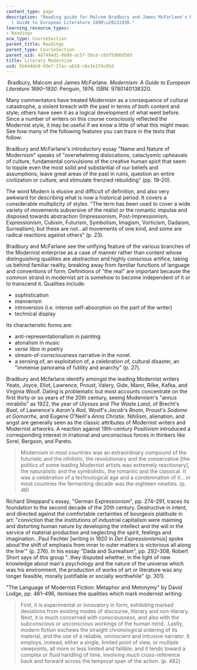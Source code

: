 ```yaml
---
content_type: page
description: "Reading guide for Malcom Bradbury and James McFarlane's Modernism: A\
  \ Guide to European Literature 1890\u20131930."
learning_resource_types:
- Readings
ocw_type: CourseSection
parent_title: Readings
parent_type: CourseSection
parent_uid: 4d7494d1-0609-ac5f-50cd-c65f5d06d58d
title: Literary Modernism
uid: 5b644de9-43e7-17ac-a618-c6e1e174c05d
---
```


 Bradbury, Malcom and James McFarlane. _Modernism: A Guide to European Literature 1890–1930_. Penguin, 1976. ISBN: 9780140138320.

Many commentators have treated Modernism as a consequence of cultural catastrophe, a violent breach with the past in terms of both content and style; others have seen it as a logical development of what went before. Since a number of writers on this course consciously reflected the Modernist style, it may be useful if we know a little of what this might mean. See how many of the following features you can trace in the texts that follow:

Bradbury and McFarlane's introductory essay "Name and Nature of Modernism" speaks of "overwhelming dislocations, cataclysmic upheavals of culture, fundamental convulsions of the creative human spirit that seem to topple even the most solid and substantial of our beliefs and assumptions, leave great areas of the past in ruins, question an entire civilization or culture, and stimulate frenzied rebuilding" (pp. 19–20).

The word Modern is elusive and difficult of definition, and also very awkward for describing what is now a historical period. It covers a considerable multiplicity of styles. "The term has been used to cover a wide variety of movements subversive of the realist or the romantic impulse and disposed towards abstraction (Impressionism, Post-Impressionism, Expressionism, Cubism, Futurism, Symbolism, Imagism, Vorticism, Dadaism, Surrealism); but these are not...all movements of one kind, and some are radical reactions against others" (p. 23).

Bradbury and McFarlane see the unifying feature of the various branches of the Modernist enterprise as a case of manner rather than content whose distinguishing qualities are abstraction and highly conscious artifice, taking us behind familiar reality, breaking away from familiar functions of language and conventions of form. Definitions of "the real" are important because the common strand in modernist art is somehow to become independent of it or to transcend it. Qualities include:

*   sophistication
*   mannerism
*   introversion (i.e. intense self-absorption on the part of the writer)
*   technical display

Its characteristic forms are:

*   anti-representationalism in painting
*   atonalism in music
*   _verse libre_ in poetry
*   stream-of-consciousness narrative in the novel. 
*   a sensing of, an exploitation of, a celebration of, cultural disaster, an "immense panorama of futility and anarchy" (p. 27).

Bradbury and Mcfarlane identify amongst the leading Modernist writers Yeats, Joyce, Eliot, Lawrence, Proust, Valery, Gide, Mann, Rilke, Kafka, and Virginia Woolf. Dating is problematic but most accounts concentrate on the first thirty or so years of the 20th century, seeing Modernism's "annus mirabilis" as 1922, the year of _Ulysses_ and _The Waste Land_, of Brecht's _Baal_, of Lawrence's _Aaron's Rod_, Woolf's _Jacob's Room_, Proust's _Sodome et Gomorrhe,_ and Eugene O'Neill's _Anna Christie_. Nihilism, alienation, and angst are generally seen as the classic attributes of Modernist writers and Modernist artworks. A reaction against 19th-century Positivism introduced a corresponding interest in irrational and unconscious forces in thinkers like Sorel, Bergson, and Pareto.

> Modernism in most countries was an extraordinary compound of the futuristic and the nihilistic, the revolutionary and the conservative \[the politics of some leading Modernist artists was extremely reactionary\], the naturalistic and the symbolistic, the romantic and the classical. It was a celebration of a technological age and a condemnation of it... in most countries the fermenting decade was the eighteen nineties. (p. 46)

Richard Sheppard's essay, "German Expressionism", pp. 274–291, traces its foundation to the second decade of the 20th century. Destructive in intent, and directed against the comfortable certainties of bourgeois platitude in art: "conviction that the institutions of industrial capitalism were maiming and distorting human nature by developing the intellect and the will in the service of material production and neglecting the spirit, feelings and imagination...Paul Fechter \[writing in 1920 in _Der Expressionismus_\] spoke about'the shift of emphasis from inner to outer matters is victorious all along the line'" (p. 276). In his essay "Dada and Surrealism", pp. 292–308, Robert Short says of this group "..they disputed whether, in the light of new knowledge about man's psychology and the nature of the universe which was his environment, the production of works of art or literature was any longer feasible, morally justifiable or socially worthwhile" (p. 301).

"The Language of Modernist Fiction: Metaphor and Metonymy" by David Lodge, pp. 481–496, itemises the qualities which mark modernist writing:

> First, it is experimental or innovatory in form, exhibiting marked deviations from existing modes of discourse, literary and non-literary. Next, it is much concerned with consciousness, and also with the subconscious or unconscious workings of the human mind...Lastly, modern fiction eschews the straight chronological ordering of its material, and the use of a reliable, omniscient and intrusive narrator. It employs, instead, either a single, limited point of view, or multiple viewpoints, all more or less limited and fallible; and it tends toward a complex or fluid handling of time, involving much cross-reference back and forward across the temporal span of the action. (p. 482)